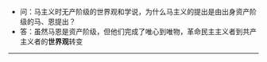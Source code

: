 - 问：马主义时无产阶级的世界观和学说，为什么马主义的提出是由出身资产阶级的马、恩提出？
- 答：虽然马恩是资产阶级，但他们完成了唯心到唯物，革命民主主义者到共产主义者的**世界观**转变

---

